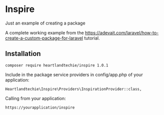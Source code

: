 # Inspire
Just an example of creating a package

A complete working example from the https://adevait.com/laravel/how-to-create-a-custom-package-for-laravel tutorial.


## Installation

`composer require heartlandtechie/inspire 1.0.1`

Include in the package service providers in config/app.php of your application:

`Heartlandtechie\Inspire\Providers\InspirationProvider::class,`

Calling from your application:

`https://yourapplication/inspire`


        
        
